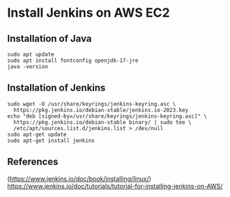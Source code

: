 # Install Jenkins on AWS EC2

## Installation of Java

```
sudo apt update
sudo apt install fontconfig openjdk-17-jre
java -version
```

## Installation of Jenkins

```
sudo wget -O /usr/share/keyrings/jenkins-keyring.asc \
  https://pkg.jenkins.io/debian-stable/jenkins.io-2023.key
echo "deb [signed-by=/usr/share/keyrings/jenkins-keyring.asc]" \
  https://pkg.jenkins.io/debian-stable binary/ | sudo tee \
  /etc/apt/sources.list.d/jenkins.list > /dev/null
sudo apt-get update
sudo apt-get install jenkins
```


## References
(https://www.jenkins.io/doc/book/installing/linux/)
https://www.jenkins.io/doc/tutorials/tutorial-for-installing-jenkins-on-AWS/
